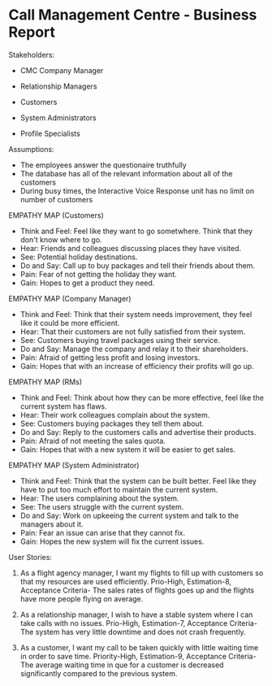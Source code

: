 # Call Management Centre - Business Report


Stakeholders:

- CMC Company Manager

- Relationship Managers

- Customers

- System Administrators

- Profile Specialists

Assumptions:

- The employees answer the questionaire truthfully
- The database has all of the relevant information about all of the customers
- During busy times, the Interactive Voice Response unit has no limit on number of customers

EMPATHY MAP (Customers)
- Think and Feel: Feel like they want to go sometwhere. Think that they don't know where to go.
- Hear: Friends and colleagues discussing places they have visited.
- See: Potential holiday destinations.
- Do and Say: Call up to buy packages and tell their friends about them.
- Pain: Fear of not getting the holiday they want.
- Gain: Hopes to get a product they need.

EMPATHY MAP (Company Manager)
- Think and Feel: Think that their system needs improvement, they feel like it could be more efficient.
- Hear: That their customers are not fully satisfied from their system.
- See: Customers buying travel packages using their service.
- Do and Say: Manage the company and relay it to their shareholders.
- Pain: Afraid of getting less profit and losing investors.
- Gain: Hopes that with an increase of efficiency their profits will go up.

EMPATHY MAP (RMs)
- Think and Feel: Think about how they can be more effective, feel like the current system has flaws.
- Hear: Their work colleagues complain about the system.
- See: Customers buying packages they tell them about.
- Do and Say: Reply to the customers calls and advertise their products.
- Pain: Afraid of not meeting the sales quota.
- Gain: Hopes that with a new system it will be easier to get sales.

EMPATHY MAP (System Administrator)
- Think and Feel: Think that the system can be built better. Feel like they have to put too much effort to maintain the current system.
- Hear: The users complaining about the system.
- See: The users struggle with the current system.
- Do and Say: Work on upkeeing the current system and talk to the managers about it.
- Pain: Fear an issue can arise that they cannot fix.
- Gain: Hopes the new system will fix the current issues.

User Stories:
1. As a flight agency manager, I want my flights to fill up with customers so that my resources are used efficiently. Prio-High, Estimation-8, Acceptance Criteria- The sales rates of flights goes up and the flights have more people flying on average.

2. As a relationship manager, I wish to have a stable system where I can take calls with no issues. Prio-High, Estimation-7, Acceptance Criteria- The system has very little downtime and does not crash frequently.

3. As a customer, I want my call to be taken quickly with little waiting time in order to save time. Priority-High, Estimation-9, Acceptance Criteria- The average waiting time in que for a customer is decreased significantly compared to the previous system.
